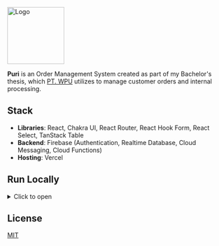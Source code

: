 <!-- <p align="right">
  <picture>
    <img
      alt="GitHub commit activity"
      src="https://img.shields.io/github/commit-activity/m/tifandotme/puri"
    />
  </picture>
</p> -->
<p align="left">
  <picture>
    <img
      alt="Logo"
      src="https://raw.githubusercontent.com/tifandotme/puri/master/src/assets/logo.png"
      width="130px"
    />
  </picture>
</p>

**Puri** is an Order Management System created as part of my Bachelor's thesis, which [PT. WPU](http://ptwpu.com) utilizes to manage customer orders and internal processing.

<!--
puri.systems expires on Sunday 3th of February 2024

[puri-systems.web.app](https://puri-systems.web.app)
-->

## Stack

- **Libraries**: React, Chakra UI, React Router, React Hook Form, React Select, TanStack Table
- **Backend**: Firebase (Authentication, Realtime Database, Cloud Messaging, Cloud Functions)
- **Hosting**: Vercel

## Run Locally

<details>
<summary>Click to open</summary>
<br/>

```bash
pnpm add -g firebase-tools

git clone https://github.com/tifandotme/puri
cd puri
pnpm install

pnpm run dev
firebase emulators:start --only auth,functions,database --import=./firebase-emulator --export-on-exit
```

Before running a local development server for this project, you need to modify a few things:

### `src/config/firebase.ts`

Provide your own Firebase configuration from **Firebase Console > Project settings > General**

```typescript
const firebaseConfig: FirebaseOptions = {
  apiKey: "API_KEY",
  projectId: "PROJECT_ID",
  authDomain: "AUTH_DOMAIN",
  storageBucket: "STORAGE_BUCKET",
  messagingSenderId: "MESSAGING_ID",
  appId: "APP_ID",
  databaseURL: "DATABASE_URL",
};
```

### `functions/src/config/index.ts`

Provide your own service account key from **Firebase Console > Project settings > Service accounts** in order for Firebase Admin SDK to work.
```typescript
import serviceAccount from "./service-account-key.json";
```

</details>

## License

[MIT](https://github.com/tifandotme/puri/blob/master/LICENSE/)

